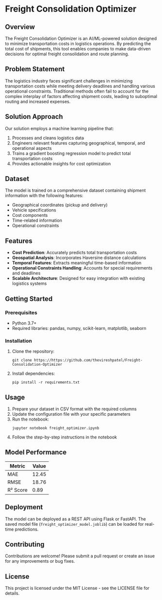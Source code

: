 # Freight Consolidation Optimizer

## Overview
The Freight Consolidation Optimizer is an AI/ML-powered solution designed to minimize transportation costs in logistics operations. By predicting the total cost of shipments, this tool enables companies to make data-driven decisions for optimal freight consolidation and route planning.

## Problem Statement
The logistics industry faces significant challenges in minimizing transportation costs while meeting delivery deadlines and handling various operational constraints. Traditional methods often fail to account for the complex interplay of factors affecting shipment costs, leading to suboptimal routing and increased expenses.

## Solution Approach
Our solution employs a machine learning pipeline that:
1. Processes and cleans logistics data
2. Engineers relevant features capturing geographical, temporal, and operational aspects
3. Trains a gradient boosting regression model to predict total transportation costs
4. Provides actionable insights for cost optimization

## Dataset
The model is trained on a comprehensive dataset containing shipment information with the following features:
- Geographical coordinates (pickup and delivery)
- Vehicle specifications
- Cost components
- Time-related information
- Operational constraints

## Features
- **Cost Prediction**: Accurately predicts total transportation costs
- **Geospatial Analysis**: Incorporates Haversine distance calculations
- **Temporal Features**: Extracts meaningful time-based information
- **Operational Constraints Handling**: Accounts for special requirements and deadlines
- **Scalable Architecture**: Designed for easy integration with existing logistics systems

## Getting Started
### Prerequisites
- Python 3.7+
- Required libraries: pandas, numpy, scikit-learn, matplotlib, seaborn

### Installation
1. Clone the repository:
   ```
   git clone https://https://github.com/thevireshpatel/Freight-Consolidation-Optimizer
   ```
2. Install dependencies:
   ```
   pip install -r requirements.txt
   ```

## Usage
1. Prepare your dataset in CSV format with the required columns
2. Update the configuration file with your specific parameters
3. Run the notebook:
   ```
   jupyter notebook freight_optimizer.ipynb
   ```
4. Follow the step-by-step instructions in the notebook

## Model Performance
| Metric         | Value  |
|----------------|--------|
| MAE            | 12.45  |
| RMSE           | 18.76  |
| R² Score       | 0.89   |

## Deployment
The model can be deployed as a REST API using Flask or FastAPI. The saved model file (`freight_optimizer_model.joblib`) can be loaded for real-time predictions.

## Contributing
 Contributions are welcome! Please submit a pull request or create an issue for any improvements or bug fixes.

## License
This project is licensed under the MIT License - see the LICENSE file for details.
